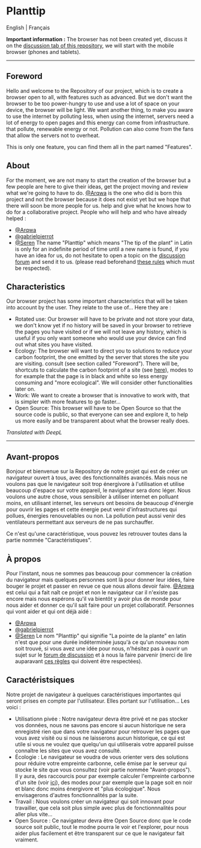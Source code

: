 # Planttip
English | Français

**Important information :** The browser has not been created yet, discuss it on the [discussion tab of this repository](https://github.com/Arqwa/A-browser/discussions), we will start with the mobile browser (phones and tablets).

----

## Foreword
Hello and welcome to the Repository of our project, which is to create a browser open to all, with features such as
advanced. But we don't want the browser to be too power-hungry to use and use a lot of space on your
device, the browser will be light. We want another thing, to make you aware to use the internet by polluting less,
when using the internet, servers need a lot of energy to open pages and this energy can come from infrastructure.
that pollute, renewable energy or not. Pollution can also come from the fans that allow the servers not to overheat.

This is only one feature, you can find them all in the part named "Features".

## About
For the moment, we are not many to start the creation of the browser but a few people are here to give their ideas,
get the project moving and review what we're going to have to do. [@Arqwa](https://github.com/Arqwa/) is the one who did
is born this project and not the browser because it does not exist yet but we hope that there will soon be more people for us.
help and give what he knows how to do for a collaborative project.
People who will help and who have already helped :
- [@Arqwa](https://github.com/Arqwa/)
- [@gabrielpierrot](https://github.com/gabrielpierrot)
- [@Seren](https://github.com/Seeeren)
The name "Planttip" which means "The tip of the plant" in Latin is only for an indefinite period of time until a new name is found,
if you have an idea for us, do not hesitate to open a topic on the [discussion forum](https://github.com/Arqwa/A-browser/discussions) and send it to us.
(please read beforehand [these rules](https://github.com/Arqwa/A-browser/discussions/3) which must be respected).

## Characteristics
Our browser project has some important characteristics that will be taken into account by the user. They relate to the use of...
Here they are :
- Rotated use: Our browser will have to be private and not store your data, we don't know yet if no history will be saved in your
browser to retrieve the pages you have visited or if we will not leave any history, which is useful if you only want someone who
would use your device can find out what sites you have visited.
- Ecology: The browser will want to direct you to solutions to reduce your carbon footprint, the one emitted by the server that stores the site you are visiting.
consult (see section called "Foreword"). There will be, shortcuts to calculate the carbon footprint of a site (see [here](https://www.websitecarbon.com/)), modes to for example that the page is in black and white so less energy consuming and "more ecological". We will consider other functionalities later on.
- Work: We want to create a browser that is innovative to work with, that is simpler with more features to go faster...
- Open Source: This browser will have to be Open Source so that the source code is public, so that everyone can see and explore it, to help us more easily and be transparent about what the browser really does.

_Translated with DeepL_

----

## Avant-propos
Bonjour et bienvenue sur la Repository de notre projet qui est de créer un navigateur ouvert à tous, avec des fonctionnalités
avancés. Mais nous ne voulons pas que le navigateur soit trop énergivore à l'utilisation et utilise beaucoup d'espace sur votre
appareil, le navigateur sera donc léger. Nous voulons une autre chose, vous sensibiler à utiliser internet en polluant moins,
en utilisant internet, les serveurs ont besoins de beaucoup d'énergie pour ouvrir les pages et cette énergie peut venir d'infrastructures
qui pollues, énergies renouvelables ou non. La pollution peut aussi venir des ventilateurs permettant aux serveurs de ne pas surchauffer.

Ce n'est qu'une caractéristique, vous pouvez les retrouver toutes dans la partie nommée "Caractéristiques".

## À propos
Pour l'instant, nous ne sommes pas beaucoup pour commencer la création du navigateur mais quelques personnes sont là pour donner leur idées,
faire bouger le projet et passer en revue ce que nous allons devoir faire. [@Arqwa](https://github.com/Arqwa/) est celui qui a fait
naît ce projet et non le navigateur car il n'existe pas encore mais nous espérons qu'il va bientôt y avoir plus de monde pour nous
aider et donner ce qu'il sait faire pour un projet collaboratif.
Personnes qui vont aider et qui ont déjà aidé :
- [@Arqwa](https://github.com/Arqwa/)
- [@gabrielpierrot](https://github.com/gabrielpierrot)
- [@Seren](https://github.com/Seeeren)
Le nom "Planttip" qui signifie "La pointe de la plante" en latin n'est que pour une durée indéterminée jusqu'à ce qu'un nouveau nom soit trouvé,
si vous avez une idée pour nous, n'hésitez pas à ouvrir un sujet sur le [forum de discussion](https://github.com/Arqwa/A-browser/discussions) et à nous la faire parvenir
(merci de lire auparavant [ces règles](https://github.com/Arqwa/A-browser/discussions/3) qui doivent être respectées).

## Caractéristsiques
Notre projet de navigateur à quelques caractéristiques importantes qui seront prises en compte par l'utilisateur. Elles portant sur l'utilisation...
Les voici :
- Utilisationn pivée : Notre navigateur devra être privé et ne pas stocker vos données, nous ne savons pas encore si aucun historique ne sera enregistré rien que dans votre
navigateur pour retrouver les pages que vous avez visité ou si nous ne laisserons aucun historique, ce qui est utile si vous ne voulez que quelqu'un qui
utiliserais votre appareil puisse connaître les sites que vous avez consulté.
- Écologie : Le navigateur se voudra de vous orienter vers des solutions pour réduire votre empreinte carbonne, celle émise par le serveur qui stocke le site que vous
consultez (voir partie nommée "Avant-propos"). Il y aura, des raccourcis pour par exemple calculer l'empreinte carbonne d'un site (voir [ici](https://www.websitecarbon.com/)), des modes pour par exemple que la page soit en noir et blanc donc moins énergivore et "plus écologique". Nous envisagerons d'autres fonctionnalités par la suite.
- Travail : Nous voulons créer un navigateur qui soit innovant pour travailler, que cela soit plus simple avec plus de fonctionnnalités pour aller plus vite...
- Open Source : Ce navigateur devra être Open Source donc que le code source soit public, tout le modne pourra le voir et l'explorer, pour nous aider plus facilement et être transparent sur ce que le navigateur fait vraiment.
